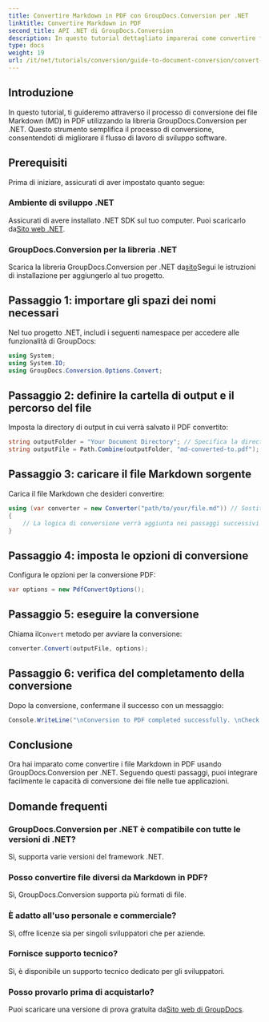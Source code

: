 ```yaml
---
title: Convertire Markdown in PDF con GroupDocs.Conversion per .NET
linktitle: Convertire Markdown in PDF
second_title: API .NET di GroupDocs.Conversion
description: In questo tutorial dettagliato imparerai come convertire facilmente i file Markdown (MD) in Portable Document Format (PDF) utilizzando la libreria GroupDocs.Conversion per .NET.
type: docs
weight: 19
url: /it/net/tutorials/conversion/guide-to-document-conversion/convert-markdown-to-pdf/
---
```

## Introduzione

In questo tutorial, ti guideremo attraverso il processo di conversione dei file Markdown (MD) in PDF utilizzando la libreria GroupDocs.Conversion per .NET. Questo strumento semplifica il processo di conversione, consentendoti di migliorare il flusso di lavoro di sviluppo software.

## Prerequisiti

Prima di iniziare, assicurati di aver impostato quanto segue:

### Ambiente di sviluppo .NET
 Assicurati di avere installato .NET SDK sul tuo computer. Puoi scaricarlo da[Sito web .NET](https://dotnet.microsoft.com/download).

### GroupDocs.Conversion per la libreria .NET
 Scarica la libreria GroupDocs.Conversion per .NET da[sito](https://releases.groupdocs.com/conversion/net/)Segui le istruzioni di installazione per aggiungerlo al tuo progetto.

## Passaggio 1: importare gli spazi dei nomi necessari
Nel tuo progetto .NET, includi i seguenti namespace per accedere alle funzionalità di GroupDocs:

```csharp
using System;
using System.IO;
using GroupDocs.Conversion.Options.Convert;
```

## Passaggio 2: definire la cartella di output e il percorso del file
Imposta la directory di output in cui verrà salvato il PDF convertito:

```csharp
string outputFolder = "Your Document Directory"; // Specifica la directory di output
string outputFile = Path.Combine(outputFolder, "md-converted-to.pdf");
```

## Passaggio 3: caricare il file Markdown sorgente
Carica il file Markdown che desideri convertire:

```csharp
using (var converter = new Converter("path/to/your/file.md")) // Sostituisci con il percorso del tuo file MD
{
    // La logica di conversione verrà aggiunta nei passaggi successivi
}
```

## Passaggio 4: imposta le opzioni di conversione
Configura le opzioni per la conversione PDF:

```csharp
var options = new PdfConvertOptions();
```

## Passaggio 5: eseguire la conversione
 Chiama il`Convert` metodo per avviare la conversione:

```csharp
converter.Convert(outputFile, options);
```

## Passaggio 6: verifica del completamento della conversione
Dopo la conversione, confermane il successo con un messaggio:

```csharp
Console.WriteLine("\nConversion to PDF completed successfully. \nCheck output in {0}", outputFolder);
```

## Conclusione
Ora hai imparato come convertire i file Markdown in PDF usando GroupDocs.Conversion per .NET. Seguendo questi passaggi, puoi integrare facilmente le capacità di conversione dei file nelle tue applicazioni.

## Domande frequenti

### GroupDocs.Conversion per .NET è compatibile con tutte le versioni di .NET?
Sì, supporta varie versioni del framework .NET.

### Posso convertire file diversi da Markdown in PDF?
Sì, GroupDocs.Conversion supporta più formati di file.

### È adatto all'uso personale e commerciale?
Sì, offre licenze sia per singoli sviluppatori che per aziende.

### Fornisce supporto tecnico?
Sì, è disponibile un supporto tecnico dedicato per gli sviluppatori.

### Posso provarlo prima di acquistarlo?
 Puoi scaricare una versione di prova gratuita da[Sito web di GroupDocs](https://releases.groupdocs.com/conversion/net/).